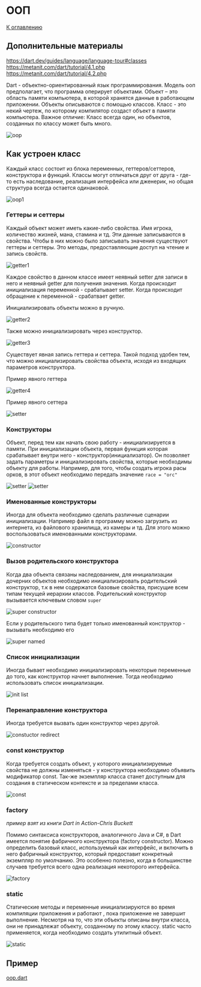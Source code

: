 # ООП
[К оглавлению](../oop.md)

## Дополнительные материалы
https://dart.dev/guides/language/language-tour#classes
https://metanit.com/dart/tutorial/4.1.php
https://metanit.com/dart/tutorial/4.2.php

Dart - объектно-ориентированный язык программирования.
Модель ооп предполагает, что программа оперирует объектами.
Объект – это область памяти компьютера, в которой хранятся данные в работающем приложении.
Объекты описываются с помощью классов. Класс - это некий чертеж, по которому 
компилятор создаст объект в памяти компьютера. Важное отличие:
Класс всегда один, но объектов, созданных по классу может быть много.

![oop](oop_sample_1.png)

## Как устроен класс
Каждый класс состоит из блока переменных, геттеров/сеттеров, конструктора и функций.
Классы могут отличаться друг от друга - где-то есть наследование, 
реализация интерфейса или дженерик, но общая структура всегда остается одинаковой.

![oop1](oop_sample_1.2.png)

### Геттеры и сеттеры
Каждый объект может иметь какие-либо свойства. Имя игрока, количество жизней,
мана, стамина и тд. Эти данные записываются в свойства. Чтобы в них можно
было записывать значения существуют геттеры и сеттеры. Это методы, предоставляющие
доступ на чтение и запись свойств.

![getter1](oop_sample_2.png)

Каждое свойство в данном классе имеет неявный setter для записи в него и неявный getter для получения значения.
Когда происходит инициализация переменной - срабатывает setter.
Когда происходит обращение к переменной - срабатвает getter.

Инициализировать объекты можно в ручную.

![getter2](opp_sample_2.1.png)

Также можно инициализировать через конструктор.

![getter3](oop_sample_3.png)

Существует явная запись геттера и сеттера.
Такой подход удобен тем, что можно инициализировать
свойства объекта, исходя из входящих параметров конструктора.

Пример явного геттера

![getter4](oop_sample_4.png)

Пример явного сеттера

![setter](oop_sample_5.png)

### Конструкторы

Объект, перед тем как начать свою работу - инициализируется в памяти.
При инициализации объекта, первая функция которая срабатывает внутри него - конструктор(инициализатор).
Он позволяет задать параметры и инициализировать свойства, которые необходимы объекту для работы.
Например, для того, чтобы создать игрока расы орков, в этот объект необходимо передать 
значение `race = "orc"`

![setter](oop_sample_6.png)
![setter](oop_sample_7.png)

### Именованные конструкторы
Иногда для объекта необходимо сделать различные сценарии инициализации. Например файл
в программу можно загрузить из интернета, из файлового хранилища, из камеры и тд.
Для этого можно воспользоваться именованными конструкторами.

![constructor](oop_sample_8.png)

### Вызов родительского конструктора
Когда два объекта связаны наследованием, для инициализации дочерних объектов
необходимо инициализировать родительский конструктор, т.к в нем содержатся
базовые свойства, присущие всем типам текущей иерархии классов.
Родительский конструктор вызывается ключевым словом `super`

![super constructor](oop_sample_9.png)

Если у родительского типа будет только именованный конструктор - вызывать необходимо его

![super named](opp_sample_10.png)

### Список инициализации
Иногда бывает необходимо инициализировать некоторые переменные до того, как конструктор начнет выполнение.
Тогда необходимо использовать список инициализации.

![init list](oop_sample_11.png)

### Перенаправление конструктора
Иногда требуется вызвать один конструктор через другой. 

![constuctor redirect](oop_sample_12.png)

### const конструктор
Когда требуется создать объект, у которого инициализируемые свойства
не должны изменяться - у конструктора необходимо объявить 
модификатор const. Так-же экземпляр класса станет доступным для создания в статическом
контексте и за пределами класса.

![const](oop_sample_13.png)

### factory
_пример взят из книги Dart in Action-Chris Buckett_

Помимо синтаксиса конструкторов, аналогичного Java и C#, в Dart имеется понятие
фабричного конструктора (factory constructor). Можно определить базовый класс,
используемый как интерфейс, и включить в него фабричный конструктор, который
предоставит конкретный экземпляр по умолчанию. Это особенно полезно, когда в большинстве
случаев требуется всего одна реализация некоторого интерфейса.

![factory](oop_sample_14.png)


### static
Статические методы и переменные инициализируются во время компиляции приложения и работают
, пока приложение не завершит выполнение. Несмотря на то, что эти объекты описаны
внутри класса, они не принадлежат объекту, созданному по этому классу. static часто
применяется, когда необходимо создать утилитный объект.

![static](oop_sample_15.png)

## Пример
[oop.dart](basics.dart)